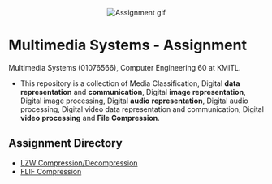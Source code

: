 <p align="center">
 <img src="https://media.giphy.com/media/GecUnSleXiHKCq7pcF/giphy.gif" alt="Assignment gif"/>
</p> 

# Multimedia Systems - Assignment
Multimedia Systems (01076566), Computer Engineering 60 at KMITL.

- This repository is a collection of Media Classification, Digital **data** **representation** and **communication**, Digital **image** **representation**, Digital image processing, Digital **audio** **representation**, Digital audio processing, Digital video data representation and communication, Digital **video** **processing** and **File** **Compression**.
  
## Assignment Directory 
- [LZW Compression/Decompression](src) 
- [FLIF Compression](src)

